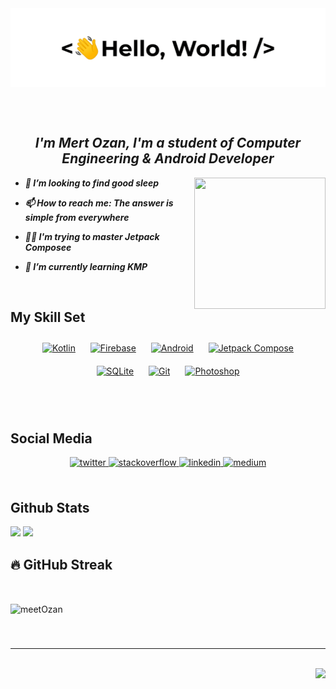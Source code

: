 <div align="center">
<img src="https://raw.githubusercontent.com/verma-ashish-k/verma-ashish-k/a3263a1cc0ce7021b733e9e223a55ba2d004f569/hello-world.gif" align="center" height=" " width="800" />
</div>  

<br/><br/>

## ***<div align="center">I'm Mert Ozan, I'm a student of Computer Engineering & Android Developer</div>***  
  
<img src="https://media0.giphy.com/media/llarwdtFqG63IlqUR1/giphy.gif" align="right" height="210" width="210" />

- ***💞️ I’m looking to find good sleep***  

- ***📫 How to reach me: The answer is simple from everywhere***

-  ***🧑‍🔬 I'm trying to master Jetpack Composee***
  
- ***🌱 I’m currently learning KMP***

<div align="left">
</div>  
  
<br/>  

## My Skill Set  
<div align="center">  
<a href="https://kotlinlang.org/" target="_blank"><img style="margin: 10px" src="https://profilinator.rishav.dev/skills-assets/kotlinlang-icon.svg" alt="Kotlin" height="75" /></a>   
<a href="https://firebase.google.com/" target="_blank"><img style="margin: 10px" src="https://profilinator.rishav.dev/skills-assets/firebase.png" alt="Firebase" height="75" /></a>  
<a href="https://www.android.com/intl/en_in/" target="_blank"><img style="margin: 10px" src="https://profilinator.rishav.dev/skills-assets/android-original-wordmark.svg" alt="Android" height="75" /></a>  
<a href="https://developer.android.com/jetpack/compose" target="_blank"><img style="margin: 10px" src="https://tabris.com/wp-content/uploads/2021/06/jetpack-compose-icon_RGB.png" alt="Jetpack Compose" height="75" /></a>  
<a href="https://www.sqlite.org/" target="_blank"><img style="margin: 10px" src="https://upload.wikimedia.org/wikipedia/commons/thumb/3/38/SQLite370.svg/1200px-SQLite370.svg.png" alt="SQLite" height="75" /></a>  
<a href="https://github.com/" target="_blank"><img style="margin: 10px" src="https://profilinator.rishav.dev/skills-assets/git-scm-icon.svg" alt="Git" height="75" /></a>  
<a href="https://www.adobe.com/in/products/photoshop.html" target="_blank"><img style="margin: 10px" src="https://profilinator.rishav.dev/skills-assets/photoshop-plain.svg" alt="Photoshop" height="75" /></a>  
</div>  

<br/><br/>

## Social Media
<div align="center">
<a href="https://twitter.com/meetozan" target="_blank">
<img src=https://img.shields.io/badge/twitter-%2300acee.svg?&style=for-the-badge&logo=twitter&logoColor=white alt=twitter style="margin-bottom: 5px;" />
</a>
<a href="https://stackoverflow.com/users/19023704" target="_blank">
<img src=https://img.shields.io/badge/stackoverflow-%23F28032.svg?&style=for-the-badge&logo=stackoverflow&logoColor=white alt=stackoverflow style="margin-bottom: 5px;" />
</a>
<a href="https://linkedin.com/in/Mert Ozan Kahraman" target="_blank">
<img src=https://img.shields.io/badge/linkedin-%231E77B5.svg?&style=for-the-badge&logo=linkedin&logoColor=white alt=linkedin style="margin-bottom: 5px;" />
</a>
<a href="https://medium.com/@mertozan" target="_blank">
<img src=https://img.shields.io/badge/medium-%23292929.svg?&style=for-the-badge&logo=medium&logoColor=white alt=medium style="margin-bottom: 5px;" />
</a>  
</div>  

<br/> 

## Github Stats 

<p float="center">
  <img  src="https://github-readme-stats.vercel.app/api?username=meetOzan&show_icons=true&theme=dark&count_private=true&hide=contribs,issue" /> 
  <img  src="https://github-readme-stats.vercel.app/api/top-langs/?username=meetOzan&layout=compact&theme=dark" />
</p>

## 🔥 GitHub Streak

<br/>

<p><img align="center" src="https://github-readme-streak-stats.herokuapp.com/?user=meetOzan&theme=dark" alt="meetOzan" /></p>

<br/>  

### 
___________________  

<br/>  

<div align="right">
<img src="https://komarev.com/ghpvc/?username=meetOzan&&style=flat-square" align="right" />
</div>  

<br />
